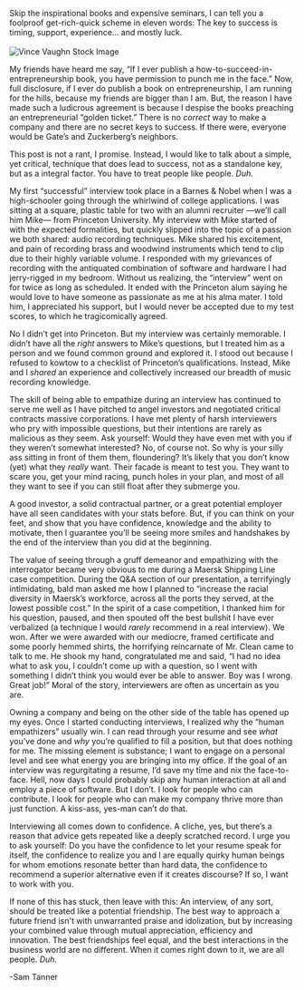 Skip the inspirational books and expensive seminars, I can tell you a foolproof get-rich-quick scheme in eleven words: The key to success is timing, support, experience… and mostly luck.
<br>
<br>
![Vince Vaughn Stock Image](http://www.slate.com/content/dam/slate/blogs/browbeat/2015/03/04/vince_vaughn_stock_photos_unfinished_business_marketing_move_to_promote/vaughn_1.jpg.CROP.promovar-mediumlarge.jpg "Vince Vaughn Stock Image")

My friends have heard me say, “If I ever publish a how-to-succeed-in-entrepreneurship book, you have permission to punch me in the face.” Now, full disclosure, if I ever do publish a book on entrepreneurship, I am running for the hills, because my friends are bigger than I am. But, the reason I have made such a ludicrous agreement is because I despise the books preaching an entrepreneurial “golden ticket.” There is no <i>correct</i> way to make a company and there are no secret keys to success. If there were, everyone would be Gate’s and Zuckerberg’s neighbors.

This post is not a rant, I promise. Instead, I would like to talk about a simple, yet critical, technique that does lead to success, not as a standalone key, but as a integral factor. You have to treat people like people. <i>Duh.</i>

My first “successful” interview took place in a Barnes & Nobel when I was a high-schooler going through the whirlwind of college applications. I was sitting at a square, plastic table for two with an alumni recruiter —we’ll call him Mike— from Princeton University. My interview with Mike started of with the expected formalities, but quickly slipped into the topic of a passion we both shared: audio recording techniques. Mike shared his excitement, and pain of recording brass and woodwind instruments which tend to clip due to their highly variable volume. I responded with my grievances of recording with the antiquated combination of software and hardware I had jerry-rigged in my bedroom. Without us realizing, the “interview” went on for twice as long as scheduled. It ended with the Princeton alum saying he would love to have someone as passionate as me at his alma mater. I told him, I appreciated his support, but I would never be accepted due to my test scores, to which he tragicomically agreed. 

No I didn’t get into Princeton. But my interview was certainly memorable. I didn’t have all the <i>right</i> answers to Mike’s questions, but I treated him as a person and we found common ground and explored it. I stood out because I refused to kowtow to a checklist of Princeton’s qualifications. Instead, Mike and I <i>shared</i> an experience and collectively increased our breadth of music recording knowledge. 

The skill of being able to empathize during an interview has continued to serve me well as I have pitched to angel investors and negotiated critical contracts massive corporations. I have met plenty of harsh interviewers who pry with impossible questions, but their intentions are rarely as malicious as they seem. Ask yourself: Would they have even met with you if they weren’t somewhat interested? No, of course not. So why is your silly ass sitting in front of them them, floundering? It’s likely that you don’t know (yet) what they <i>really</i> want. Their facade is meant to test you. They want to scare you, get your mind racing, punch holes in your plan, and most of all they want to see if you can still float after they submerge you. 

A good investor, a solid contractual partner, or a great potential employer have all seen candidates with your stats before. But, if you can think on your feet, and show that you have confidence, knowledge and the ability to motivate, then I guarantee you’ll be seeing more smiles and handshakes by the end of the interview than you did at the beginning. 

The value of seeing through a gruff demeanor and empathizing with the interrogator became very obvious to me during a Maersk Shipping Line case competition. During the Q&A section of our presentation, a terrifyingly intimidating, bald man asked me how I planned to “increase the racial diversity in Maersk’s workforce, across all the ports they served, at the lowest possible cost.” In the spirit of a case competition, I thanked him for his question, paused, and then spouted off the best bullshit I have ever verbalized (a technique I would <i>rarely</i> recommend in a real interview). We won. After we were awarded with our mediocre, framed certificate and some poorly hemmed shirts, the horrifying reincarnate of Mr. Clean came to talk to me. He shook my hand, congratulated me and said, “I had no idea what to ask you, I couldn’t come up with a question, so I went with something I didn’t think you would ever be able to answer. Boy was I wrong. Great job!” Moral of the story, interviewers are often as uncertain as you are.

Owning a company and being on the other side of the table has opened up my eyes. Once I started conducting interviews, I realized why the “human empathizers” usually win. I can read through your resume and see <i>what</i> you’ve done and <i>why</i> you’re qualified to fill a position, but that does nothing for me. The missing element is substance; I want to engage on a personal level and see what energy you are bringing into my office. If the goal of an interview was regurgitating a resume, I’d save my time and nix the face-to-face. Hell, now days I could probably skip any human interaction at all and employ a piece of software. But I don’t. I look for people who can contribute. I look for people who can make my company thrive more than just function. A kiss-ass, yes-man can’t do that. 

Interviewing all comes down to confidence. A cliche, yes, but there’s a reason that advice gets repeated like a deeply scratched record. I urge you to ask yourself: Do you have the confidence to let your resume speak for itself, the confidence to realize you and I are equally quirky human beings for whom emotions resonate better than hard data, the confidence to recommend a superior alternative even if it creates discourse? If so, I want to work with you. 

If none of this has stuck, then leave with this: An interview, of any sort, should be treated like a potential friendship. The best way to approach a future friend isn't with unwarranted praise and idolization, but by increasing your combined value through mutual appreciation, efficiency and innovation. The best friendships feel equal, and the best interactions in the business world are no different. When it comes right down to it, we are all people. <i>Duh.</i>

-Sam Tanner

